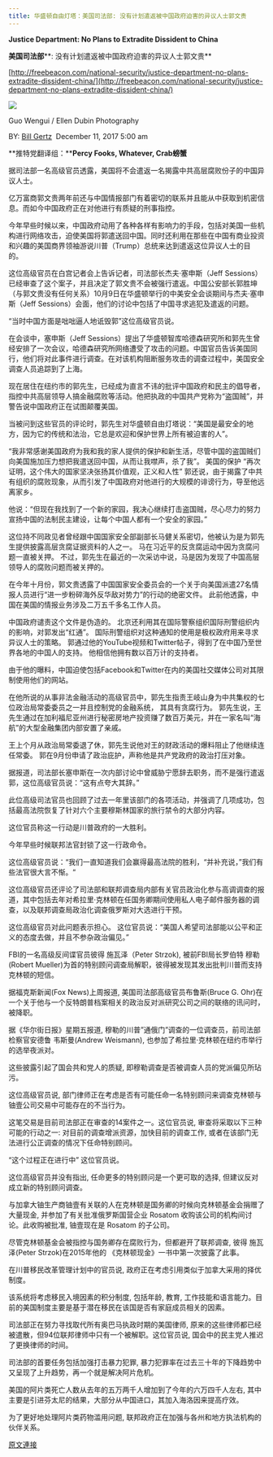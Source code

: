 ```yaml
---
title: 华盛顿自由灯塔：美国司法部: 没有计划遣返被中国政府迫害的异议人士郭文贵
---
```


**Justice Department: No Plans to Extradite Dissident to China**



**美国司法部****: 没有计划遣返被中国政府迫害的异议人士郭文贵**








[http://freebeacon.com/national-security/justice-department-no-plans-extradite-dissident-china/](http://freebeacon.com/national-security/justice-department-no-plans-extradite-dissident-china/)







[![](https://2.bp.blogspot.com/-mr-xY0E_iwY/Wi7MIJDl2DI/AAAAAAAABTQ/G7FnKpEPCeIrA0WucmX7ZGSLdf9JQj3oACLcBGAs/s400/1211-1.PNG)](https://2.bp.blogspot.com/-mr-xY0E_iwY/Wi7MIJDl2DI/AAAAAAAABTQ/G7FnKpEPCeIrA0WucmX7ZGSLdf9JQj3oACLcBGAs/s1600/1211-1.PNG)


Guo Wengui / Ellen Dubin Photography



BY: [Bill Gertz](http://freebeacon.com/author/bill-gertz/ "View all posts by Bill Gertz") 
December 11, 2017 5:00 am








**推特党翻译组：****Percy Fooks, Whatever, Crab螃蟹**








据司法部一名高级官员透露，美国将不会遣返一名揭露中共高层腐败份子的中国异议人士。








亿万富商郭文贵两年前还与中国情报部门有着密切的联系并且能从中获取到机密信息。而如今中国政府正在对他进行有质疑的刑事指控。








今年早些时候以来，中国政府动用了各种各样有影响力的手段，包括对美国一些机构进行网络攻击，迫使美国将郭遣送回中国。同时还利用在那些在中国有商业投资和兴趣的美国商界领袖游说川普（Trump）总统来达到遣返这位异议人士的目的。








这位高级官员在白宫记者会上告诉记者，司法部长杰夫·塞申斯（Jeff Sessions）已经审查了这个案子，并且决定了郭文贵不会被强行遣返。中国公安部长郭胜坤（与郭文贵没有任何关系）10月9日在华盛顿举行的中美安全会谈期间与杰夫·塞申斯（Jeff Sessions）会面，他们的讨论中包括了中国寻求逃犯及遣返的问题。








“当时中国方面是咄咄逼人地诋毁郭”这位高级官员说。








在会谈中，塞申斯（Jeff Sessions）提出了华盛顿智库哈德森研究所和郭先生曾经安排了一次会议，哈德森研究所网络遭受了攻击的问题。中国官员告诉美国同行，他们将对此事件进行调查。在对该机构阻断服务攻击的调查过程中，美国安全调查人员追踪到了上海。








现在居住在纽约市的郭先生，已经成为直言不讳的批评中国政府和民主的倡导者，指控中共高层领导人搞金融腐败等活动。他把执政的中国共产党称为“盗国贼”，并警告说中国政府正在试图颠覆美国。








当被问到这些官员的评论时，郭先生对华盛顿自由灯塔说：“美国是最安全的地方，因为它的传统和法治，它总是欢迎和保护世界上所有被迫害的人”。








“我非常感谢美国政府为我和我的家人提供的保护和新生活，尽管中国的盗国贼们向美国施加压力想把我遣送回中国，从而让我噤声，杀了我”。 美国的保护 “再次证明，这个伟大的国家坚决张扬其价值观，正义和人性” 郭还说，由于揭露了中共有组织的腐败现象，从而引发了中国政府对他进行的大规模的诽谤行为，导至他远离家乡。








他说：“但现在我找到了一个新的家园，我决心继续打击盗国贼，尽心尽力的努力宣扬中国的法制民主建设，让每个中国人都有一个安全的家园。”








这位持不同政见者曾经跟中国国家安全部副部长马健关系密切，他被认为是为郭先生提供披露高层贪腐证据资料的人之一。 马在习近平的反贪腐运动中因为贪腐问题一直被关押。
不过，郭先生在最近的一次采访中说，马是因为发现了中国高层领导人的腐败问题而被关押的。








在今年十月份，郭文贵透露了中国国家安全委员会的一个关于向美国派遣27名情报人员进行“进一步粉碎海外反华敌对势力”的行动的绝密文件。 此前他透露，中国在美国的情报业务涉及二万五千多名工作人员。








中国政府谴责这个文件是伪造的。 北京还利用其在国际警察组织国际刑警组织内的影响，对郭发出“红通”。 国际刑警组织对这种通知的使用是极权政府用来寻求异议人士的策略。
郭通过他的YouTube视频和Twitter帖子，得到了在中国乃至世界各地的中国人的支持。 他相信他拥有数以百万计的支持者。




由于他的曝料，中国迫使包括Facebook和Twitter在内的美国社交媒体公司对其限制使用他们的网站。








在他所说的从事非法金融活动的高级官员中，郭先生指责王岐山身为中共集权的七位政治局常委委员之一并且控制党的金融系统， 其具有贪腐行为。 郭先生说，王先生通过在加利福尼亚州进行秘密房地产投资赚了数百万美元，并在一家名叫“海航”的大型金融集团内部安置了亲戚。




王上个月从政治局常委退了休，郭先生说他对王的财政活动的爆料阻止了他继续连任常委。
郭在9月份申请了政治庇护，声称他是共产党政府的政治打压对象。








据报道，司法部长塞申斯在一次内部讨论中曾威胁宁愿辞去职务，而不是强行遣返郭，这位高级官员说：“这有点夸大其辞。”




此位高级司法官员也回顾了过去一年里该部门的各项活动，并强调了几项成功，包括最高法院恢复了针对六个主要穆斯林国家的旅行禁令的大部分内容。




这位官员称这一行动是川普政府的一大胜利。




今年早些时候联邦法官封锁了这一行政命令。








这位高级官员说：“我们一直知道我们会赢得最高法院的胜利，“并补充说，”我们有些法官很大言不惭。“




这位高级官员还评论了司法部和联邦调查局内部有关官员政治化参与高调调查的报道，其中包括去年对希拉里·克林顿在任国务卿期间使用私人电子邮件服务器的调查，以及联邦调查局政治化调查俄罗斯对大选进行干预。




这位高级官员对此问题表示担心。 这位官员说：“美国人希望司法部能以公平和正义的态度去做，并且不参杂政治偏见。”








FBI的一名高级反间谍官员彼得 施瓦泽（Peter Strzok), 被前FBI局长罗伯特 穆勒(Robert Mueller)为首的特别顾问调查局解职，彼得被发现其发出批判川普而支持克林顿的短信。



据福克斯新闻(Fox News)上周报道, 美国司法部高级官员布鲁斯(Bruce G. Ohr)在一个关于他与一个反特朗普档案相关的政治反对派研究公司之间的联络的讯问时，被降职。








据《华尔街日报》星期五报道, 穆勒的川普”通俄门”调查的一位调查员，前司法部检察官安德鲁 韦斯曼(Andrew Weismann), 也参加了希拉里·克林顿在纽约市举行的选举夜派对。








这些披露引起了国会共和党人的质疑, 即穆勒调查是否被调查人员的党派偏见所玷污。








这位高级官员说, 部门律师正在考虑是否有可能任命一名特别顾问来调查克林顿与铀壹公司交易中可能存在的不当行为。








这笔交易是目前司法部正在审查的14案件之一。这位官员说, 审查将采取以下三种可能的行动之一: 对目前的调查增派资源，加快目前的调查工作, 或者在该部门无法进行公正调查的情况下任命特别顾问。








“这个过程正在进行中” 这位官员说。








这位高级官员并没有指出, 任命更多的特别顾问是一个更可取的选择, 但建议反对成立新的特别顾问调查。








与加拿大铀生产商铀壹有关联的人在克林顿是国务卿的时候向克林顿基金会捐赠了大量现金, 并参加了有关批准俄罗斯国营企业 Rosatom 收购该公司的机构间讨论。此收购被批准, 铀壹现在是 Rosatom 的子公司。








尽管克林顿基金会被指控与国务卿存在腐败行为，但都避开了联邦调查, 彼得 施瓦泽(Peter Strzok)在2015年他的 《克林顿现金》一书中第一次披露了此事。








在川普移民改革管理计划中的官员说, 政府正在考虑引用类似于加拿大采用的择优制度。








该系统将考虑移民入境因素的积分制度, 包括年龄, 教育, 工作技能和语言能力。目前的美国制度主要是基于潜在移民在该国是否有家庭成员相关的因素。








司法部正在努力寻找取代所有奥巴马执政时期的美国律师, 原来的这些律师都已经被遣散，但94位联邦律师中只有一个被解职。这位官员说, 国会中的民主党人推迟了更换律师的时间。



司法部的首要任务包括加强打击暴力犯罪, 暴力犯罪率在过去三十年的下降趋势中又呈现了上升趋势，再一个就是解决阿片危机。








美国的阿片类死亡人数从去年的五万两千人增加到了今年的六万四千人左右, 其中主要是引进芬太尼的结果，大部分从中国进口，其加入海洛因来提高疗效。






为了更好地处理阿片类药物滥用问题, 联邦政府正在加强与各州和地方执法机构的伙伴关系。

[原文連接](http://littleantvoice.blogspot.com/2018/04/blog-post_97.html)